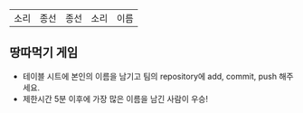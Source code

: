<table>
      <tbody>
        <tr>
       </tr>
       <tr>
          <td>소리</td>
          <td>종선</td>
          <td>종선</td>
          <td>소리</td>
          <td>이름</td>
       <tr>
      </tbody>
</table>

## 땅따먹기 게임

- 테이블 시트에 본인의 이름을 남기고 팀의 repository에 add, commit, push 해주세요.
- 제한시간 5분 이후에 가장 많은 이름을 남긴 사람이 우승!
